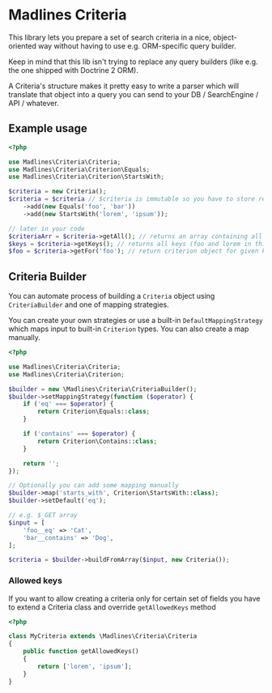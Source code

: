 # Madlines Criteria

This library lets you prepare a set of search criteria
in a nice, object-oriented way without having to use
e.g. ORM-specific query builder.

Keep in mind that this lib isn't trying to replace
any query builders (like e.g. the one shipped with
Doctrine 2 ORM).

A Criteria's structure makes it pretty easy to write a
parser which will translate that object into a query
you can send to your DB / SearchEngine / API / whatever.

## Example usage

```php
<?php

use Madlines\Criteria\Criteria;
use Madlines\Criteria\Criterion\Equals;
use Madlines\Criteria\Criterion\StartsWith;

$criteria = new Criteria();
$criteria = $criteria // $criteria is immutable so you have to store result of adding
    ->add(new Equals('foo', 'bar'))
    ->add(new StartsWith('lorem', 'ipsum'));

// later in your code
$criteriaArr = $criteria->getAll(); // returns an array containing all criteria
$keys = $criteria->getKeys(); // returns all keys (foo and lorem in this case)
$foo = $criteria->getFor('foo'); // return criterion object for given key
```

## Criteria Builder

You can automate process of building a `Criteria` object using `CriteriaBuilder`
and one of mapping strategies.

You can create your own strategies or use a built-in `DefaultMappingStrategy` which
maps input to built-in `Criterion` types. You can also create a map manually.

```php
<?php

use Madlines\Criteria\Criteria;
use Madlines\Criteria\Criterion;

$builder = new \Madlines\Criteria\CriteriaBuilder();
$builder->setMappingStrategy(function ($operator) {
    if ('eq' === $operator) {
        return Criterion\Equals::class;
    }

    if ('contains' === $operator) {
        return Criterion\Contains::class;
    }

    return '';
});

// Optionally you can add some mapping manually
$builder->map('starts_with', Criterion\StartsWith::class);
$builder->setDefault('eq');

// e.g. $_GET array
$input = [
    'foo__eq' => 'Cat',
    'bar__contains' => 'Dog',
];

$criteria = $builder->buildFromArray($input, new Criteria());

```

### Allowed keys

If you want to allow creating a criteria only for certain set of fields
you have to extend a Criteria class and override `getAllowedKeys` method

```php
<?php

class MyCriteria extends \Madlines\Criteria\Criteria
{
    public function getAllowedKeys()
    {
        return ['lorem', 'ipsum'];
    }
}
```
